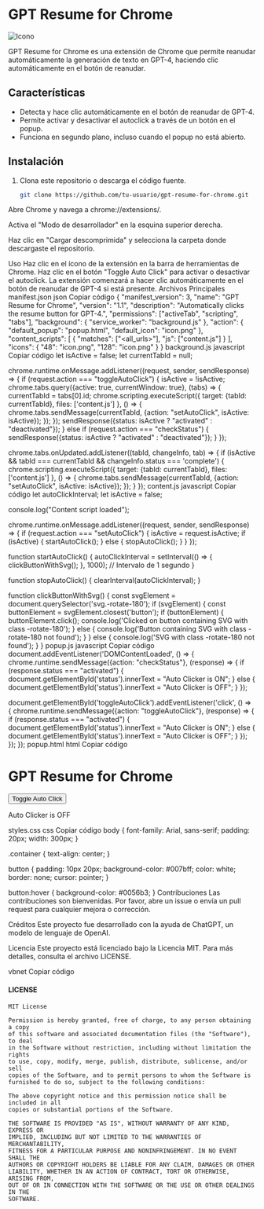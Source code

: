# GPT Resume for Chrome

![Icono](./path-to-your-icon.png)

GPT Resume for Chrome es una extensión de Chrome que permite reanudar automáticamente la generación de texto en GPT-4, haciendo clic automáticamente en el botón de reanudar.

## Características

- Detecta y hace clic automáticamente en el botón de reanudar de GPT-4.
- Permite activar y desactivar el autoclick a través de un botón en el popup.
- Funciona en segundo plano, incluso cuando el popup no está abierto.

## Instalación

1. Clona este repositorio o descarga el código fuente.
   ```sh
   git clone https://github.com/tu-usuario/gpt-resume-for-chrome.git
Abre Chrome y navega a chrome://extensions/.

Activa el "Modo de desarrollador" en la esquina superior derecha.

Haz clic en "Cargar descomprimida" y selecciona la carpeta donde descargaste el repositorio.

Uso
Haz clic en el ícono de la extensión en la barra de herramientas de Chrome.
Haz clic en el botón "Toggle Auto Click" para activar o desactivar el autoclick.
La extensión comenzará a hacer clic automáticamente en el botón de reanudar de GPT-4 si está presente.
Archivos Principales
manifest.json
json
Copiar código
{
  "manifest_version": 3,
  "name": "GPT Resume for Chrome",
  "version": "1.1",
  "description": "Automatically clicks the resume button for GPT-4.",
  "permissions": ["activeTab", "scripting", "tabs"],
  "background": {
    "service_worker": "background.js"
  },
  "action": {
    "default_popup": "popup.html",
    "default_icon": "icon.png"
  },
  "content_scripts": [
    {
      "matches": ["<all_urls>"],
      "js": ["content.js"]
    }
  ],
  "icons": {
    "48": "icon.png",
    "128": "icon.png"
  }
}
background.js
javascript
Copiar código
let isActive = false;
let currentTabId = null;

chrome.runtime.onMessage.addListener((request, sender, sendResponse) => {
  if (request.action === "toggleAutoClick") {
    isActive = !isActive;
    chrome.tabs.query({active: true, currentWindow: true}, (tabs) => {
      currentTabId = tabs[0].id;
      chrome.scripting.executeScript({
        target: {tabId: currentTabId},
        files: ['content.js']
      }, () => {
        chrome.tabs.sendMessage(currentTabId, {action: "setAutoClick", isActive: isActive});
      });
    });
    sendResponse({status: isActive ? "activated" : "deactivated"});
  } else if (request.action === "checkStatus") {
    sendResponse({status: isActive ? "activated" : "deactivated"});
  }
});

chrome.tabs.onUpdated.addListener((tabId, changeInfo, tab) => {
  if (isActive && tabId === currentTabId && changeInfo.status === 'complete') {
    chrome.scripting.executeScript({
      target: {tabId: currentTabId},
      files: ['content.js']
    }, () => {
      chrome.tabs.sendMessage(currentTabId, {action: "setAutoClick", isActive: isActive});
    });
  }
});
content.js
javascript
Copiar código
let autoClickInterval;
let isActive = false;

console.log("Content script loaded");

chrome.runtime.onMessage.addListener((request, sender, sendResponse) => {
  if (request.action === "setAutoClick") {
    isActive = request.isActive;
    if (isActive) {
      startAutoClick();
    } else {
      stopAutoClick();
    }
  }
});

function startAutoClick() {
  autoClickInterval = setInterval(() => {
    clickButtonWithSvg();
  }, 1000); // Intervalo de 1 segundo
}

function stopAutoClick() {
  clearInterval(autoClickInterval);
}

function clickButtonWithSvg() {
  const svgElement = document.querySelector('svg.-rotate-180');
  if (svgElement) {
    const buttonElement = svgElement.closest('button');
    if (buttonElement) {
      buttonElement.click();
      console.log('Clicked on button containing SVG with class -rotate-180');
    } else {
      console.log('Button containing SVG with class -rotate-180 not found');
    }
  } else {
    console.log('SVG with class -rotate-180 not found');
  }
}
popup.js
javascript
Copiar código
document.addEventListener('DOMContentLoaded', () => {
  chrome.runtime.sendMessage({action: "checkStatus"}, (response) => {
    if (response.status === "activated") {
      document.getElementById('status').innerText = "Auto Clicker is ON";
    } else {
      document.getElementById('status').innerText = "Auto Clicker is OFF";
    }
  });

  document.getElementById('toggleAutoClick').addEventListener('click', () => {
    chrome.runtime.sendMessage({action: "toggleAutoClick"}, (response) => {
      if (response.status === "activated") {
        document.getElementById('status').innerText = "Auto Clicker is ON";
      } else {
        document.getElementById('status').innerText = "Auto Clicker is OFF";
      }
    });
  });
});
popup.html
html
Copiar código
<!DOCTYPE html>
<html>
<head>
  <title>GPT Resume for Chrome</title>
  <link rel="stylesheet" href="styles.css">
</head>
<body>
  <div class="container">
    <h1>GPT Resume for Chrome</h1>
    <button id="toggleAutoClick">Toggle Auto Click</button>
    <p id="status">Auto Clicker is OFF</p>
  </div>
  <script src="popup.js"></script>
</body>
</html>
styles.css
css
Copiar código
body {
  font-family: Arial, sans-serif;
  padding: 20px;
  width: 300px;
}

.container {
  text-align: center;
}

button {
  padding: 10px 20px;
  background-color: #007bff;
  color: white;
  border: none;
  cursor: pointer;
}

button:hover {
  background-color: #0056b3;
}
Contribuciones
Las contribuciones son bienvenidas. Por favor, abre un issue o envía un pull request para cualquier mejora o corrección.

Créditos
Este proyecto fue desarrollado con la ayuda de ChatGPT, un modelo de lenguaje de OpenAI.

Licencia
Este proyecto está licenciado bajo la Licencia MIT. Para más detalles, consulta el archivo LICENSE.

vbnet
Copiar código

#### LICENSE

```text
MIT License

Permission is hereby granted, free of charge, to any person obtaining a copy
of this software and associated documentation files (the "Software"), to deal
in the Software without restriction, including without limitation the rights
to use, copy, modify, merge, publish, distribute, sublicense, and/or sell
copies of the Software, and to permit persons to whom the Software is
furnished to do so, subject to the following conditions:

The above copyright notice and this permission notice shall be included in all
copies or substantial portions of the Software.

THE SOFTWARE IS PROVIDED "AS IS", WITHOUT WARRANTY OF ANY KIND, EXPRESS OR
IMPLIED, INCLUDING BUT NOT LIMITED TO THE WARRANTIES OF MERCHANTABILITY,
FITNESS FOR A PARTICULAR PURPOSE AND NONINFRINGEMENT. IN NO EVENT SHALL THE
AUTHORS OR COPYRIGHT HOLDERS BE LIABLE FOR ANY CLAIM, DAMAGES OR OTHER
LIABILITY, WHETHER IN AN ACTION OF CONTRACT, TORT OR OTHERWISE, ARISING FROM,
OUT OF OR IN CONNECTION WITH THE SOFTWARE OR THE USE OR OTHER DEALINGS IN THE
SOFTWARE.
